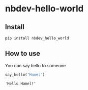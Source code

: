 nbdev-hello-world
================

<!-- WARNING: THIS FILE WAS AUTOGENERATED! DO NOT EDIT! -->

## Install

``` sh
pip install nbdev_hello_world
```

## How to use

You can say hello to someone

``` python
say_hello('Hamel')
```

    'Hello Hamel!'
